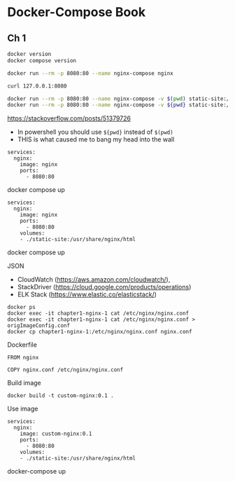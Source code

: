 # Docker-Compose Book

## Ch 1

```bash
docker version
docker compose version

docker run --rm -p 8080:80 --name nginx-compose nginx

curl 127.0.0.1:8080

docker run --rm -p 8080:80 --name nginx-compose -v $(pwd) static-site:/usr/share/nginx/html nginx
docker run --rm -p 8080:80 --name nginx-compose -v ${pwd} static-site:/usr/share/nginx/html nginx

```

 https://stackoverflow.com/posts/51379726
- In powershell you should use `${pwd}` instead of `$(pwd)`
- THIS is what caused me to bang my head into the wall

```
services:
  nginx:
    image: nginx
    ports:
      - 8080:80
```

docker compose up

```
services:
  nginx:
    image: nginx
    ports:
      - 8080:80
    volumes:
    - ./static-site:/usr/share/nginx/html
```

docker compose up

JSON
- CloudWatch (https://aws.amazon.com/cloudwatch/), 
- StackDriver (https://cloud.google.com/products/operations)
- ELK Stack (https://www.elastic.co/elasticstack/)


```
docker ps
docker exec -it chapter1-nginx-1 cat /etc/nginx/nginx.conf
docker exec -it chapter1-nginx-1 cat /etc/nginx/nginx.conf > origImageConfig.conf
docker cp chapter1-nginx-1:/etc/nginx/nginx.conf nginx.conf
```

Dockerfile
```
FROM nginx

COPY nginx.conf /etc/nginx/nginx.conf 
```

Build image

```
docker build -t custom-nginx:0.1 .
```

Use image

```
services:
  nginx:
    image: custom-nginx:0.1
    ports:
      - 8080:80
    volumes:
    - ./static-site:/usr/share/nginx/html
```

docker-compose up